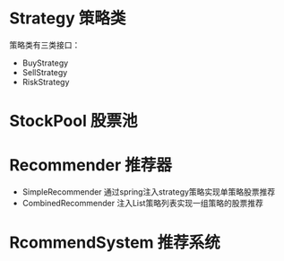 # Strategy 策略类

策略类有三类接口：

* BuyStrategy
* SellStrategy
* RiskStrategy

# StockPool 股票池

# Recommender 推荐器

* SimpleRecommender 通过spring注入strategy策略实现单策略股票推荐
* CombinedRecommender 注入List<Recommender>策略列表实现一组策略的股票推荐

# RcommendSystem 推荐系统
